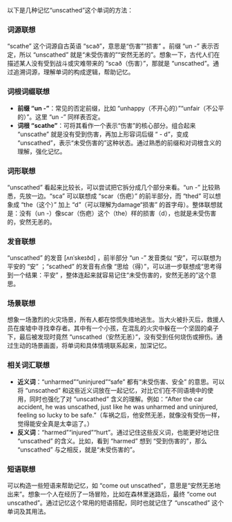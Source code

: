 以下是几种记忆“unscathed”这个单词的方法：

### 词源联想
“scathe” 这个词源自古英语 “scað”，意思是“伤害”“损害” 。前缀 “un -” 表示否定，所以 “unscathed” 就是“未受伤害的”“安然无恙的”。想象一下，古代人们在描述某人没有受到战斗或灾难带来的 “scað（伤害）”，那就是 “unscathed”。通过追溯词源，理解单词的构成逻辑，帮助记忆。

### 词根词缀联想
 - **前缀 “un -”**：常见的否定前缀，比如 “unhappy（不开心的）”“unfair（不公平的）”。这里 “un -” 同样表否定。
 - **词根 “scathe”**：可将其看作一个表示“伤害”的核心部分。组合起来 “unscathe” 就是没有受到伤害，再加上形容词后缀 “ - d”，变成 “unscathed”，表示“未受伤害的”这种状态。通过熟悉的前缀和对词根含义的理解，强化记忆。

### 词形联想
“unscathed” 看起来比较长，可以尝试把它拆分成几个部分来看。“un -” 比较熟悉，先放一边。“sca” 可以联想成 “scar（伤疤）” 的前半部分，而 “thed” 可以想象成 “the（这个）” 加上 “d”（可以理解为damage“损害” 的首字母）。整体联想就是：没有（un -）像scar（伤疤）这个（the）样的损害（d），也就是未受伤害的，安然无恙的。

### 发音联想
“unscathed” 的发音 [ʌnˈskeɪðd] ，前半部分 “un -” 发音类似 “安”，可以联想为平安的 “安” ；“scathed” 的发音有点像 “思给（得）”，可以进一步联想成“思考得到一个结果：平安” ，整体连起来就容易记住“未受伤害的，安然无恙的”这个意思。

### 场景联想
想象一场激烈的火灾场景，所有人都在惊慌失措地逃生。当大火被扑灭后，救援人员在废墟中寻找幸存者。其中有一个小孩，在混乱的火灾中躲在一个坚固的桌子下，最后被发现时竟然 “unscathed（安然无恙）”，没有受到任何烧伤或擦伤。通过生动的场景画面，将单词和具体情境联系起来，加深记忆。

### 相关词汇联想
 - **近义词**：“unharmed”“uninjured”“safe” 都有“未受伤害、安全” 的意思。可以将 “unscathed” 和这些近义词放在一起记忆，对比它们在不同语境中的使用，同时也强化了对 “unscathed” 含义的理解。例如：“After the car accident, he was unscathed, just like he was unharmed and uninjured, feeling so lucky to be safe.”（车祸之后，他安然无恙，就像没有受伤一样，觉得能安全真是太幸运了。）
 - **反义词**：“harmed”“injured”“hurt”。通过记住这些反义词，也能更好地记住 “unscathed” 的含义。比如，看到 “harmed” 想到 “受到伤害的”，那么 “unscathed” 与之相反，就是“未受伤害的”。

### 短语联想
可以构造一些短语来帮助记忆，如 “come out unscathed”，意思是“安然无恙地出来”。想象一个人在经历了一场冒险，比如在森林里迷路后，最终 “come out unscathed”。通过记忆这个常用的短语搭配，同时也就记住了 “unscathed” 这个单词及其用法。 
